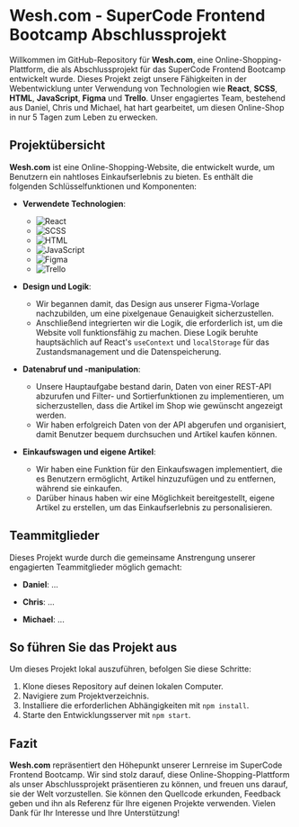 # Wesh.com - SuperCode Frontend Bootcamp Abschlussprojekt

Willkommen im GitHub-Repository für **Wesh.com**, eine Online-Shopping-Plattform, die als Abschlussprojekt für das SuperCode Frontend Bootcamp entwickelt wurde. Dieses Projekt zeigt unsere Fähigkeiten in der Webentwicklung unter Verwendung von Technologien wie **React**, **SCSS**, **HTML**, **JavaScript**, **Figma** und **Trello**. Unser engagiertes Team, bestehend aus Daniel, Chris und Michael, hat hart gearbeitet, um diesen Online-Shop in nur 5 Tagen zum Leben zu erwecken.

## Projektübersicht

**Wesh.com** ist eine Online-Shopping-Website, die entwickelt wurde, um Benutzern ein nahtloses Einkaufserlebnis zu bieten. Es enthält die folgenden Schlüsselfunktionen und Komponenten:

- **Verwendete Technologien**:
    - ![React](https://img.shields.io/badge/React-16.13.1-blue?style=flat-square)
    - ![SCSS](https://img.shields.io/badge/SCSS-5.0.0-red?style=flat-square)
    - ![HTML](https://img.shields.io/badge/HTML-5-orange?style=flat-square)
    - ![JavaScript](https://img.shields.io/badge/JavaScript-ES6-yellow?style=flat-square)
    - ![Figma](https://img.shields.io/badge/Figma-Design-blueviolet?style=flat-square)
    - ![Trello](https://img.shields.io/badge/Trello-Task%20Management-green?style=flat-square)

- **Design und Logik**:
    - Wir begannen damit, das Design aus unserer Figma-Vorlage nachzubilden, um eine pixelgenaue Genauigkeit sicherzustellen.
    - Anschließend integrierten wir die Logik, die erforderlich ist, um die Website voll funktionsfähig zu machen. Diese Logik beruhte hauptsächlich auf React's `useContext` und `localStorage` für das Zustandsmanagement und die Datenspeicherung.

- **Datenabruf und -manipulation**:
    - Unsere Hauptaufgabe bestand darin, Daten von einer REST-API abzurufen und Filter- und Sortierfunktionen zu implementieren, um sicherzustellen, dass die Artikel im Shop wie gewünscht angezeigt werden.
    - Wir haben erfolgreich Daten von der API abgerufen und organisiert, damit Benutzer bequem durchsuchen und Artikel kaufen können.

- **Einkaufswagen und eigene Artikel**:
    - Wir haben eine Funktion für den Einkaufswagen implementiert, die es Benutzern ermöglicht, Artikel hinzuzufügen und zu entfernen, während sie einkaufen.
    - Darüber hinaus haben wir eine Möglichkeit bereitgestellt, eigene Artikel zu erstellen, um das Einkaufserlebnis zu personalisieren.

## Teammitglieder

Dieses Projekt wurde durch die gemeinsame Anstrengung unserer engagierten Teammitglieder möglich gemacht:

- **Daniel**: ...

- **Chris**: ...

- **Michael**: ...

## So führen Sie das Projekt aus

Um dieses Projekt lokal auszuführen, befolgen Sie diese Schritte:

1. Klone dieses Repository auf deinen lokalen Computer.
2. Navigiere zum Projektverzeichnis.
3. Installiere die erforderlichen Abhängigkeiten mit `npm install`.
4. Starte den Entwicklungsserver mit `npm start`.

## Fazit

**Wesh.com** repräsentiert den Höhepunkt unserer Lernreise im SuperCode Frontend Bootcamp. Wir sind stolz darauf, diese Online-Shopping-Plattform als unser Abschlussprojekt präsentieren zu können, und freuen uns darauf, sie der Welt vorzustellen. Sie können den Quellcode erkunden, Feedback geben und ihn als Referenz für Ihre eigenen Projekte verwenden. Vielen Dank für Ihr Interesse und Ihre Unterstützung!
